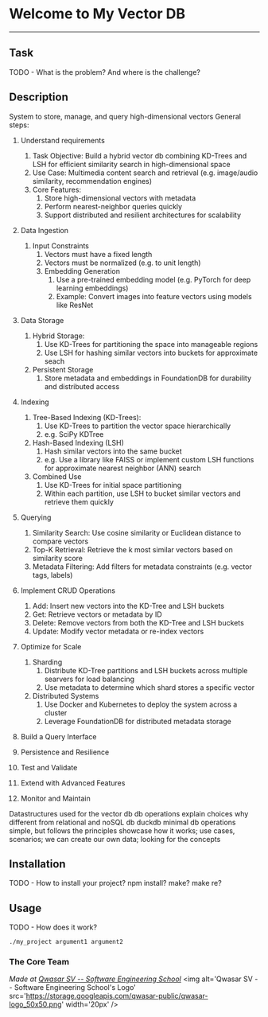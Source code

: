 # Welcome to My Vector DB
***

## Task
TODO - What is the problem? And where is the challenge?

## Description
System to store, manage, and query high-dimensional vectors
General steps:
1. Understand requirements
   1. Task Objective: Build a hybrid vector db combining KD-Trees and LSH for efficient similarity search in high-dimensional space
   2. Use Case: Multimedia content search and retrieval (e.g. image/audio similarity, recommendation engines)
   3. Core Features:
      1. Store high-dimensional vectors with metadata
      2. Perform nearest-neighbor queries quickly
      3. Support distributed and resilient architectures for scalability

2. Data Ingestion
   1. Input Constraints
      1. Vectors must have a fixed length
      2. Vectors must be normalized (e.g. to unit length)
      3. Embedding Generation
         1. Use a pre-trained embedding model (e.g. PyTorch for deep learning embeddings)
         2. Example: Convert images into feature vectors using models like ResNet

3. Data Storage
   1. Hybrid Storage:
      1. Use KD-Trees for partitioning the space into manageable regions
      2. Use LSH for hashing similar vectors into buckets for approximate seach
   2. Persistent Storage
      1. Store metadata and embeddings in FoundationDB for durability and distributed access

4. Indexing
   1. Tree-Based Indexing (KD-Trees):
      1. Use KD-Trees to partition the vector space hierarchically
      2. e.g. SciPy KDTree
   2. Hash-Based Indexing (LSH)
      1. Hash similar vectors into the same bucket
      2. e.g. Use a library like FAISS or implement custom LSH functions for approximate nearest neighbor (ANN) search
   3. Combined Use
      1. Use KD-Trees for initial space partitioning
      2. Within each partition, use LSH to bucket similar vectors and retrieve them quickly

5. Querying
   1. Similarity Search: Use cosine similarity or Euclidean distance to compare vectors
   2. Top-K Retrieval: Retrieve the k most similar vectors based on similarity score
   3. Metadata Filtering: Add filters for metadata constraints (e.g. vector tags, labels)

6. Implement CRUD Operations
      1. Add: Insert new vectors into the KD-Tree and LSH buckets
      2. Get: Retrieve vectors or metadata by ID
      3. Delete: Remove vectors from both the KD-Tree and LSH buckets
      4. Update: Modify vector metadata or re-index vectors

7. Optimize for Scale
   1. Sharding
      1. Distribute KD-Tree partitions and LSH buckets across multiple searvers for load balancing
      2. Use metadata to determine which shard stores a specific vector
   2. Distributed Systems
      1. Use Docker and Kubernetes to deploy the system across a cluster
      2. Leverage FoundationDB for distributed metadata storage
8. Build a Query Interface
9. Persistence and Resilience
10. Test and Validate
11. Extend with Advanced Features
12. Monitor and Maintain
   

   Datastructures used for the vector db
   db operations
   explain choices
   why different from relational and noSQL db
   duckdb
   minimal db operations
   simple, but follows the principles
   showcase how it works; use cases, scenarios; we can create our own data; looking for the concepts
   

## Installation
TODO - How to install your project? npm install? make? make re?

## Usage
TODO - How does it work?
```
./my_project argument1 argument2
```

### The Core Team


<span><i>Made at <a href='https://qwasar.io'>Qwasar SV -- Software Engineering School</a></i></span>
<span><img alt='Qwasar SV -- Software Engineering School's Logo' src='https://storage.googleapis.com/qwasar-public/qwasar-logo_50x50.png' width='20px' /></span>
